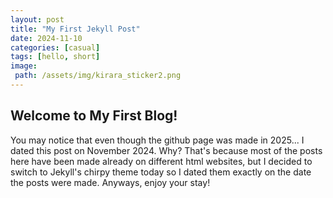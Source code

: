 ```yaml
---
layout: post
title: "My First Jekyll Post"
date: 2024-11-10
categories: [casual]
tags: [hello, short]
image:
 path: /assets/img/kirara_sticker2.png
---
```

## Welcome to My First Blog!

You may notice that even though the github page was made in 2025... I dated this post on November 2024. Why? That's because most of the posts here have been made already on different html websites, but I decided to switch to Jekyll's chirpy theme today so I dated them exactly on the date the posts were made. Anyways, enjoy your stay!